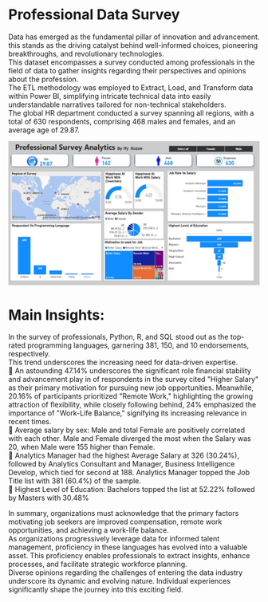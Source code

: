 # Professional Data Survey
Data has emerged as the fundamental pillar of innovation and advancement. this stands as the driving catalyst behind well-informed choices, pioneering breakthroughs, and revolutionary technologies.<br>
This dataset encompasses a survey conducted among professionals in the field of data to gather insights regarding their perspectives and opinions about the profession.<br>
The ETL methodology was employed to Extract, Load, and Transform data within Power BI, simplifying intricate technical data into easily understandable narratives tailored for non-technical stakeholders.<br>
The global HR department conducted a survey spanning all regions, with a total of 630 respondents, comprising 468 males and females, and an average age of 29.87.<br>

![Example Image](ProfDataSurvey.jpg) <br>

# Main Insights:

   In the survey of professionals, Python, R, and SQL stood out as the top-rated programming languages, garnering 381, 150, and 10 endorsements, respectively. <br>
   This trend underscores the increasing need for data-driven expertise.<br>
  📌   An astounding 47.14% underscores the significant role financial stability and advancement play in of respondents in the survey cited "Higher Salary" as their primary motivation for pursuing new job opportunities. Meanwhile, 20.16% of participants prioritized "Remote Work," highlighting the growing attraction of flexibility, while closely following behind, 24% emphasized the importance of "Work-Life Balance," signifying its increasing relevance in recent times.<br>
 📌    Average salary by sex: Male and total Female are positively correlated with each other. Male and Female diverged the most when the Salary was 20, when Male were 155 higher than Female.<br>
  📌  Analytics Manager had the highest Average Salary at 326 (30.24%), followed by Analytics Consultant and Manager, Business Intelligence Develop, which tied for second at 188. Analytics Manager topped the Job Title list with 381 (60.4%) of the sample.<br>
   📌  Highest Level of Education: Bachelors topped the list at 52.22% followed by Masters with 30.48% <br>

In summary, organizations must acknowledge that the primary factors motivating job seekers are improved compensation, remote work opportunities, and achieving a work-life balance.<br>
As organizations progressively leverage data for informed talent management, proficiency in these languages has evolved into a valuable asset. This proficiency enables professionals to extract insights, enhance processes, and facilitate strategic workforce planning.<br>
Diverse opinions regarding the challenges of entering the data industry underscore its dynamic and evolving nature. Individual experiences significantly shape the journey into this exciting field.<br>

